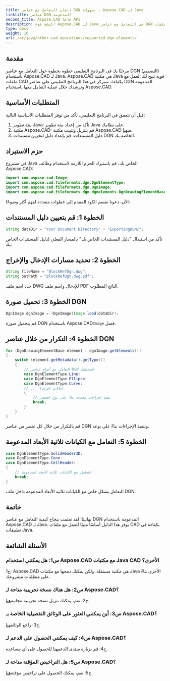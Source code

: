 ```yaml
---
title: إتقان التعامل مع عناصر DGN بسهولة - Aspose.CAD لـ Java
linktitle: عناصر DGN المدعومة
second_title: Aspose.CAD جافا API
description: اكتشف قوة Aspose.CAD لـ Java في التعامل مع عناصر DGN دون عناء. يضمن دليلنا خطوة بخطوة التكامل السلس لمعالجة ملفات CAD.
type: docs
weight: 10
url: /ar/java/other-cad-operations/supported-dgn-elements/
---
```

## مقدمة

مرحبًا بك في البرنامج التعليمي خطوة بخطوة حول التعامل مع عناصر DGN (التصميم) باستخدام Aspose.CAD لـ Java. Aspose.CAD هي مكتبة Java قوية تتيح لك العمل مع ملفات CAD بكفاءة. سنركز في هذا البرنامج التعليمي على عناصر DGN المدعومة ونرشدك خلال عملية التعامل معها باستخدام Aspose.CAD.

## المتطلبات الأساسية

قبل أن نتعمق في البرنامج التعليمي، تأكد من توفر المتطلبات الأساسية التالية:

1. بيئة تطوير Java: تأكد من إعداد بيئة تطوير Java على نظامك.
2.  مكتبة Aspose.CAD: قم بتنزيل وتثبيت مكتبة Aspose.CAD من[هنا](https://releases.aspose.com/cad/java/).
3. دليل المستندات: قم بإعداد دليل لتخزين مستندات DGN الخاصة بك.

## حزم الاستيراد

في مشروع Java الخاص بك، قم باستيراد الحزم اللازمة لاستخدام وظائف Aspose.CAD:

```java
import com.aspose.cad.Image;
import com.aspose.cad.fileformats.dgn.DgnElementType;
import com.aspose.cad.fileformats.dgn.DgnImage;
import com.aspose.cad.fileformats.dgn.dgnelements.DgnDrawingElementBase;
```

الآن، دعونا نقسم الكود المقدم إلى خطوات متعددة لفهم أكثر وضوحًا:

## الخطوة 1: قم بتعيين دليل المستندات

```java
String dataDir = "Your Document Directory" + "ExportingDGN/";
```

تأكد من استبدال "دليل المستندات الخاص بك" بالمسار الفعلي لدليل المستندات الخاص بك.

## الخطوة 2: تحديد مسارات الإدخال والإخراج

```java
String fileName = "BlockRefDgn.dwg";
String outPath = "BlockRefDgn.dwg.pdf";
```

حدد اسم ملف DWG للإدخال واسم ملف PDF الناتج المطلوب.

## الخطوة 3: تحميل صورة DGN

```java
DgnImage dgnImage = (DgnImage)Image.load(dataDir);
```

 قم بتحميل صورة DGN باستخدام Aspose.CAD`Image` فصل.

## الخطوة 4: التكرار من خلال عناصر DGN

```java
for (DgnDrawingElementBase element : dgnImage.getElements())
{
    switch (element.getMetadata().getType())
    {
        // التعامل مع أنواع عناصر DGN المختلفة
        case DgnElementType.Line:
        case DgnElementType.Ellipse:
        case DgnElementType.Curve:
        // ... (حالات اخرى)
        {
            // تنفيذ إجراءات محددة بناءً على نوع العنصر
            break;
        }
    }
}
```

قم بالتكرار من خلال كل عنصر من عناصر DGN وتنفيذ الإجراءات بناءً على نوعه.

## الخطوة 5: التعامل مع الكيانات ثلاثية الأبعاد المدعومة

```java
case DgnElementType.SolidHeader3D:
case DgnElementType.Cone:
case DgnElementType.CellHeader:
{
    // التعامل مع الكيانات ثلاثية الأبعاد المدعومة
    break;
}
```

التعامل بشكل خاص مع الكيانات ثلاثية الأبعاد المدعومة داخل ملف DGN.

## خاتمة

تهانينا! لقد تعلمت بنجاح كيفية التعامل مع عناصر DGN المدعومة باستخدام Aspose.CAD لـ Java. يوفر هذا الدليل أساسًا متينًا للعمل مع ملفات CAD بكفاءة في تطبيقات Java.

## الأسئلة الشائعة

### س1: هل يمكنني استخدام Aspose.CAD مع مكتبات Java CAD الأخرى؟

ج1: Aspose.CAD هي مكتبة مستقلة، ولكن يمكنك دمجها مع مكتبات Java الأخرى بناءً على متطلبات مشروعك.

### س2: هل هناك نسخة تجريبية متاحة لـ Aspose.CAD؟

 ج2: نعم، يمكنك تنزيل نسخة تجريبية مجانية[هنا](https://releases.aspose.com/).

### س3: أين يمكنني العثور على الوثائق التفصيلية الخاصة بـ Aspose.CAD؟

 ج3: راجع الوثائق[هنا](https://reference.aspose.com/cad/java/).

### س4: كيف يمكنني الحصول على الدعم لـ Aspose.CAD؟

 ج4: قم بزيارة منتدى الدعم[هنا](https://forum.aspose.com/c/cad/19) للحصول على أي مساعدة.

### س5: هل التراخيص المؤقتة متاحة لـ Aspose.CAD؟

 ج5: نعم، يمكنك الحصول على تراخيص مؤقتة[هنا](https://purchase.aspose.com/temporary-license/).